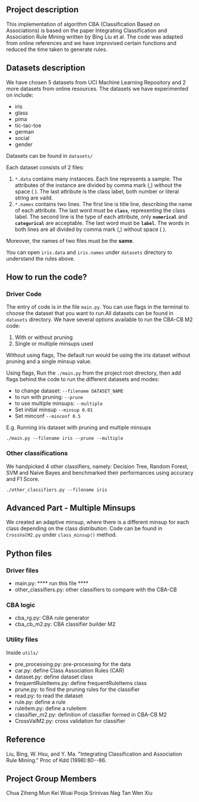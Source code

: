 ## Project description
This implementation of algorithm CBA (Classification Based on Associations) is based on the paper Integrating Classification and Association Rule Mining written by Bing Liu et al. The code was adapted from online references and we have improvised certain functions and reduced the time taken to generate rules.

## Datasets description
We have chosen 5 datasets from UCI Machine Learning Repository and 2 more datasets from online resources.
The datasets we have experimented on include:
- iris
- glass
- pima
- tic-tac-toe
- german
- social
- gender

Datasets can be found in `datasets/`

Each dataset consists of 2 files:
1. `*.data` contains many instances. Each line represents a sample. The attributes of the instance are divided by comma mark (,) without the space ( ). The last attribute is the class label, both number or literal string are vaild.
2. `*.names` contains two lines. The first line is title line, describing the name of each attribute. The last word must be **`class`**, representing the class label. The second line is the type of each attribute, only **`numerical`** and **`categorical`** are acceptable. The last word must be **`label`**. The words in both lines are all divided by comma mark (,) without space ( ).

Moreover, the names of two files must be the **same**.

You can open `iris.data` and `iris.names` under `datasets` directory to understand the rules above.

## How to run the code?

### Driver Code
The entry of code is in the file `main.py`. You can use flags in the terminal to choose the dataset that you want to run.All datasets can be found in `datasets` directory. We have several options available to run the CBA-CB M2 code:
1. With or without pruning
2. Single or multiple minsups used

Without using flags,
The default run would be using the iris dataset without pruning and a single minsup value.

Using flags,
Run the `./main.py` from the project root directory, then add flags behind the code to run the different datasets and modes:
- to change dataset: `--filename DATASET_NAME`
- to run with pruning: `--prune`
- to use multiple minsups: `--multiple`
- Set initial minsup `--minsup 0.01`
- Set minconf `--minconf 0.5`

E.g. Running iris dataset with pruning and multiple minsups

`./main.py --filename iris --prune --multiple`

### Other classifications

We handpicked 4 other classifiers, namely: Decision Tree, Random Forest, SVM and Naive Bayes and benchmarked their performances using accuracy and F1 Score.

`./other_classifiers.py --filename iris `

## Advanced Part - Multiple Minsups
We created an adaptive minsup, where there is a different minsup for each class depending on the class distribution. Code can be found in `CrossValM2.py` under `class_minsup()` method.

## Python files
### Driver files
- main.py: **** run this file ****
- other_classifiers.py: other classifiers to compare with the CBA-CB

### CBA logic
- cba_rg.py: CBA rule generator
- cba_cb_m2.py: CBA classifier builder M2


### Utility files
Inside `utils/`
- pre_processing.py: pre-processing for the data
- car.py: define Class Association Rules (CAR)
- dataset.py: define dataset class
- frequentRuleItems.py: define frequentRuleItems class
- prune.py: to find the pruning rules for the classifier
- read.py: to read the dataset
- rule.py: define a rule
- ruleitem.py: define a ruleitem
- classifier_m2.py: definition of classifier formed in CBA-CB M2
- CrossValM2.py: cross validation for classifier


## Reference
Liu, Bing, W. Hsu, and Y. Ma. "Integrating Classification and Association Rule Mining." Proc of Kdd (1998):80--86.

## Project Group Members
Chua Ziheng
Mun Kei Wuai
Pooja Srinivas Nag
Tan Wen Xiu
